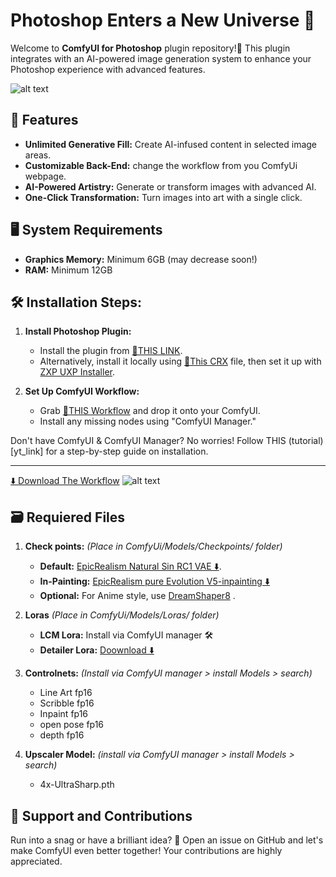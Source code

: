 # Photoshop Enters a New Universe 🚀

Welcome to **ComfyUI for Photoshop** plugin repository!🎨 This plugin integrates with an AI-powered image generation system to enhance your Photoshop experience with advanced features.

![alt text](https://lh3.googleusercontent.com/u/0/drive-viewer/AKGpihbr7szq0BmtrEk-3SkNKdFaRYlcEFC4_Law4r7KEruYU5T6Sa6bJQeUQkE54QON8OLVBdfWODosSJSIeV-quonfS-9UbnvPSw=w1920-h990-rw-v1)

## 🌟 Features
- **Unlimited Generative Fill:** Create AI-infused content in selected image areas.
- **Customizable Back-End:** change the workflow from you ComfyUi webpage.
- **AI-Powered Artistry:** Generate or transform images with advanced AI.
- **One-Click Transformation:** Turn images into art with a single click.


## 🖥️ System Requirements
- **Graphics Memory:** Minimum 6GB (may decrease soon!)
- **RAM:** Minimum 12GB

## 🛠️ Installation Steps:

1. **Install Photoshop Plugin:**
   - Install the plugin from [🔗THIS LINK](https://adobe.com/go/cc_plugins_discover_plugin?pluginId=3e6d64e0&workflow=share).
   - Alternatively, install it locally using [📄This CRX](download_link) file, then set it up with [ZXP UXP Installer](https://aescripts.com/learn/zxp-installer/).

2. **Set Up ComfyUI Workflow:**
   - Grab [📄THIS Workflow](https://openart.ai/workflows/lreWarJbqiYPcDXnD8hh) and drop it onto your ComfyUI.
   - Install any missing nodes using "ComfyUI Manager."

Don't have ComfyUI & ComfyUI Manager? No worries! Follow THIS (tutorial)[yt_link] for a step-by-step guide on installation.

---
[⬇️ Download The Workflow](https://openart.ai/workflows/lreWarJbqiYPcDXnD8hh)
![alt text](https://lh3.googleusercontent.com/u/0/drive-viewer/AKGpiha-JQSvBtjWVm2B1Dhki05hQOS6A_fB4sjzU95PXtilYByyNA7XzIvjdiKP-HZe473Ageu5kLcfmF4npOnS5NuOYkAFSI9EWX8=w1920-h990-rw-v1)

## 🗃️ Requiered Files

1. **Check points:** *(Place in ComfyUi/Models/Checkpoints/ folder)*
   - **Default:** [EpicRealism Natural Sin RC1 VAE ⬇️](https://civitai.com/api/download/models/143906?type=Model&format=SafeTensor&size=pruned&fp=fp16).
   - **In-Painting:** [EpicRealism pure Evolution V5-inpainting ⬇️](https://civitai.com/api/download/models/134361?type=Model&format=SafeTensor&size=pruned&fp=fp16)
   - **Optional:** For Anime style, use [DreamShaper8](https://civitai.com/api/download/models/128713?type=Model&format=SafeTensor&size=pruned&fp=fp16) .

2. **Loras** *(Place in ComfyUi/Models/Loras/ folder)*
   - **LCM Lora:** Install via ComfyUI manager 🛠️
   - **Detailer Lora:** [Doownload ⬇️](https://civitai.com/api/download/models/62833?type=Model&format=SafeTensor)
  
3. **Controlnets:** *(Install via ComfyUI manager > install Models > search)*
   - Line Art fp16
   - Scribble fp16
   - Inpaint fp16
   - open pose fp16
   - depth fp16

4. **Upscaler Model:** *(install via ComfyUI manager > install Models > search)*
   - 4x-UltraSharp.pth
   

## 🤝 Support and Contributions
Run into a snag or have a brilliant idea? 🤔 Open an issue on GitHub and let's make ComfyUI even better together! Your contributions are highly appreciated.
